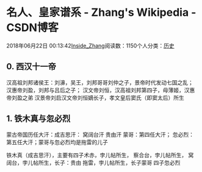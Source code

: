 
# 名人、皇家谱系 - Zhang's Wikipedia - CSDN博客


2018年06月22日 00:13:42[Inside_Zhang](https://me.csdn.net/lanchunhui)阅读数：1150个人分类：[历史](https://blog.csdn.net/lanchunhui/article/category/6278537)



## 0. 西汉十一帝
汉高祖刘邦诸侯王：刘濞，吴王，刘邦哥哥刘仲之子，景帝时代发动七国之乱；
汉惠帝刘盈，刘邦与吕后之子；
汉文帝刘恒，汉高祖刘邦第四子，母薄姬，汉惠帝刘盈之弟
汉景帝刘启汉文帝刘恒嫡长子，孝文皇后窦氏（即窦太后）所生

## 1. 铁木真与忽必烈
蒙古帝国历任大汗：成吉思汗：
窝阔台汗
贵由汗
蒙哥：第四任大汗；
忽必烈：第五任大汗；蒙哥与忽必烈均是拖雷的儿子

铁木真（成吉思汗），主要有四子术赤，孛儿帖所生，
察合台，孛儿帖所生，
窝阔台，孛儿帖所生，长子：贵由
拖雷，孛儿帖所生，长子蒙哥
四子忽必烈


